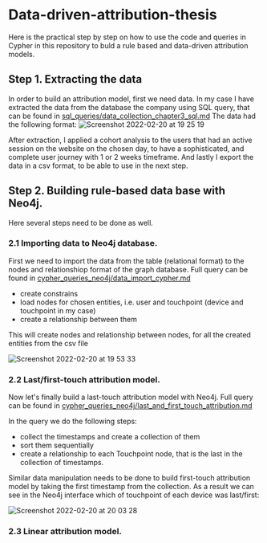 # Data-driven-attribution-thesis

Here is the practical step by step on how to use the code and queries in Cypher in this repository to buld a rule based and data-driven attribution models. 

## Step 1. Extracting the data

In order to build an attribution model, first we need data. In my case I have extracted the data from the database the company using SQL query, that can be found in [sql_queries/data_collection_chapter3_sql.md](sql_queries/data_collection_chapter3_sql.md)
The data had the following format: 
![Screenshot 2022-02-20 at 19 25 19](https://user-images.githubusercontent.com/33038445/154858093-352380cd-94b6-4e4c-acd4-351a3feecfbc.png)

After extraction, I applied a cohort analysis to the users that had an active session on the website on the chosen day, to have a sophisticated, and complete user journey with 1 or 2 weeks timeframe.
And lastly I export the data in a csv format, to be able to use in the next step.  

## Step 2. Building rule-based data base with Neo4j. 
Here several steps need to be done as well. 

### 2.1 Importing data to Neo4j database. 

First we need to import the data from the table (relational format) to the nodes and relationshiop format of the graph database. Full query can be found in [cypher_queries_neo4j/data_import_cypher.md](cypher_queries_neo4j/data_import_cypher.md) 

* create constrains 
* load nodes for chosen entities, i.e. user and touchpoint (device and touchpoint in my case) 
* create a relationship between them
 
This will create nodes and relationship between nodes, for all the created entities from the csv file

 ![Screenshot 2022-02-20 at 19 53 33](https://user-images.githubusercontent.com/33038445/154859175-2670947d-7d20-43ac-acc6-7e0fa57177bb.png)

### 2.2 Last/first-touch attribution model.

Now let's finally build a last-touch attribution model with Neo4j. Full query can be found in [cypher_queries_neo4j/last_and_first_touch_attribution.md](cypher_queries_neo4j/last_and_first_touch_attribution.md)

In the query we do the following steps: 
* collect the timestamps and create a collection of them 
* sort them sequentially
* create a relationship to each Touchpoint node, that is the last in the collection of timestamps. 

Similar data manipulation needs to be done to build first-touch attribution model by taking the first timestamp from the collection. 
As a result we can see in the Neo4j interface which of touchpoint of each device was last/first:
 
![Screenshot 2022-02-20 at 20 03 28](https://user-images.githubusercontent.com/33038445/154859643-983d6c3b-14b5-4e80-9db7-2839f97962f5.png)

### 2.3 Linear attribution model.


